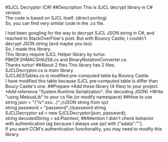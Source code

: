 #SJCL Decryptor (C#)
##Description
This is SJCL decrypt library in C# version.  
The code is based on SJCL itself. (direct porting)  
So, you can find very similar code in the .cs file.

I had been googling for the way to decrypt SJCL JSON string in C#,
 and reached to StackOverFlow's post.
But with Bouncy Castle, I couldn't decrypt JSON string (and maybe you too).  
So, I made this library.  
This library require SJCL Helper library by turtur.  
PBKDF2HMACSHA256.cs and BinaryNotationConverter.cs.  
Thanks turtur!
##About 2 files
This library has 2 files.  
SJCLDecryptor.cs is main library.  
SJCLAESTables.cs is modified pre-computed table by Bouncy Castle.  
I have modified this table because SJCL pre-computed table is
 differ than Boucy Castle's one.
##Prepare
*Add these library (4 files) to your project.
*Add reference "System.Runtime.Serialization". (for decoding JSON)
*Write "using MebiusLib" to your cs file.(or modify namespace)
##How to use
string json = "{"iv":xxx...}";//JSON string from sjcl  
string password = "password";//password string  
SJCLDecryptor sd = new SJCLDecryptor(json, password);  
string decodedString = sd.Plaintext;
##Attention
I didn't check behavior with authentication tag because I always use sjcl with ["adata":""].  
If you want CCM's authentication functionality, you may need to modify this library.
